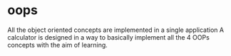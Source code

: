 # oops
All the object oriented concepts are implemented in a single application 
A calculator is designed in a way to basically implement all the 4 OOPs concepts with the aim of learning. 
